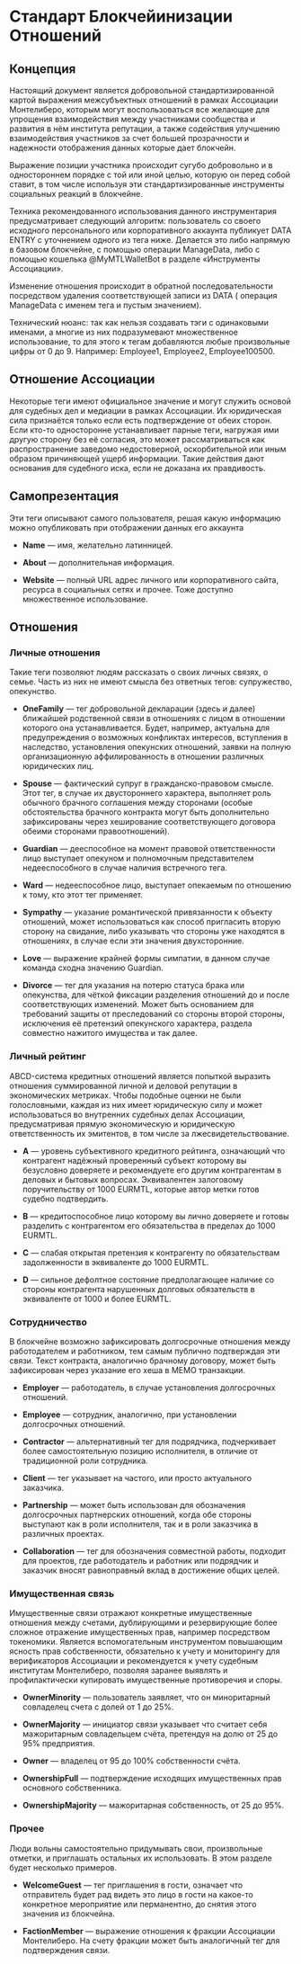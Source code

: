 # Стандарт Блокчейинизации Отношений

## Концепция

Настоящий документ является добровольной стандартизированной картой выражения межсубъектных отношений в рамках
Ассоциации Монтелиберо, которым могут воспользоваться все желающие для упрощения взаимодействия между участниками
сообщества и развития в нём института репутации, а также содействия улучшению взаимодействия участников за счет большей
прозрачности и надежности отображения данных которые дает блокчейн.

Выражение позиции участника происходит сугубо добровольно и в одностороннем порядке с той или иной целью, которую он
перед собой ставит, в том числе используя эти стандартизированные инструменты социальных реакций в блокчейне.

Техника рекомендованного использования данного инструментария предусматривает следующий алгоритм: пользователь со своего
исходного персонального или корпоративного аккаунта публикует DATA ENTRY с уточнением одного из тега ниже. Делается это
либо напрямую в базовом блокчейне, с помощью операции ManageData, либо с помощью кошелька @MyMTLWalletBot в разделе
«Инструменты Ассоциации».

Изменение отношения происходит в обратной последовательности посредством удаления соответствующей записи из DATA (
операция ManageData с именем тега и пустым значением).

Технический нюанс: так как нельзя создавать тэги с одинаковыми именами, а многие из них подразумевают множественное
использование, то для этого к тегам добавляются любые произвольные цифры от 0 до 9. Например: Employee1, Employee2,
Employee100500.

## Отношение Ассоциации

Некоторые теги имеют официальное значение и могут служить основой для судебных дел и медиации в рамках Ассоциации. Их
юридическая сила признаётся только если есть подтверждение от обеих сторон. Если кто-то односторонне устанавливает
парные теги, нагружая ими другую сторону без её согласия, это может рассматриваться как распространение заведомо
недостоверной, оскорбительной или иным образом причиняющей ущерб информации. Такие действия дают основания для судебного
иска, если не доказана их правдивость.

## Самопрезентация

Эти теги описывают самого пользователя, решая какую информацию можно опубликовать при отображении данных его аккаунта

* **Name** — имя, желательно латинницей.

* **About** — дополнительная информация.

* **Website** — полный URL адрес личного или корпоративного сайта, ресурса в социальных сетях и прочее. Тоже доступно
  множественное использование.

## Отношения

### Личные отношения

Такие теги позволяют людям рассказать о своих личных связях, о семье. Часть из них не имеют смысла без ответных тегов:
супружество, опекунство.

* **OneFamily** — тег добровольной декларации (здесь и далее) ближайшей родственной связи в отношениях с лицом в
  отношении которого она устанавливается. Будет, например, актуальна для предупреждения о возможных конфликтах
  интересов, вступления в наследство, установления опекунских отношений, заявки на полную организационную
  аффилированность в отношении различных юридических лиц.

* **Spouse** — фактический супруг в гражданско-правовом смысле. Этот тег, в случае их двустороннего характера, выполняет
  роль обычного брачного соглашения между сторонами (особые обстоятельства брачного контракта могут быть дополнительно
  зафиксированы через хеширование соответствующего договора обеими сторонами правоотношений).

* **Guardian** — дееспособное на момент правовой ответственности лицо выступает опекуном и полномочным представителем
  недееспособного в случае наличия встречного тега.

* **Ward** — недееспособное лицо, выступает опекаемым по отношению к тому, кто этот тег применяет.

* **Sympathy** — указание романтической привязанности к объекту отношений, может использоваться как способ пригласить
  вторую сторону на свидание, либо указывать что стороны уже находятся в отношениях, в случае если эти значения
  двухсторонние.

* **Love** — выражение крайней формы симпатии, в данном случае команда сходна значению Guardian.

* **Divorce** — тег для указания на потерю статуса брака или опекунства, для чёткой фиксации разделения отношений до и
  после соответствующих изменений. Может быть основанием для требований защиты от преследований со стороны второй
  стороны, исключения её претензий опекунского характера, раздела совместно нажитого имущества и так далее.

### Личный рейтинг

АBСD-система кредитных отношений является попыткой выразить отношения суммированной личной и деловой репутации в
экономических метриках. Чтобы подобные оценки не были голословными, каждая из них имеет юридическую силу и может
использоваться во внутренних судебных делах Ассоциации, предусматривая прямую экономическую и юридическую
ответственность их эмитентов, в том числе за лжесвидетельствование.

* **А** — уровень субъективного кредитного рейтинга, означающий что контрагент надёжный проверенный субъект которому вы
  безусловно доверяете и рекомендуете его другим контрагентам в деловых и бытовых вопросах. Эквивалентен залоговому
  поручительству от 1000 EURMTL, которые автор метки готов судебно подтвердить.

* **B** — кредитоспособное лицо которому вы лично доверяете и готовы разделить с контрагентом его обязательства в
  пределах до 1000 EURMTL.

* **C** — слабая открытая претензия к контрагенту по обязательствам задолженности в эквиваленте до 1000 EURMTL.

* **D** — сильное дефолтное состояние предполагающее наличие со стороны контрагента нарушенных долговых обязательств в
  эквиваленте от 1000 и более EURMTL.

### Сотрудничество

В блокчейне возможно зафиксировать долгосрочные отношения между работодателем и работником, тем самым публично
подтверждая эти связи. Текст контракта, аналогично брачному договору, может быть зафиксирован через указание его хеша в
MEMO транзакции.

* **Employer** — работодатель, в случае установления долгосрочных отношений.

* **Employee** — сотрудник, аналогично, при установлении долгосрочных отношений.

* **Contractor** — альтернативный тег для подрядчика, подчеркивает более самостоятельную позицию исполнителя, в отличие
  от традиционной роли сотрудника.

* **Client** — тег указывает на частого, или просто актуального заказчика.

* **Partnership** — может быть использован для обозначения долгосрочных партнерских отношений, когда обе стороны
  выступают как в роли исполнителя, так и в роли заказчика в различных проектах.

* **Collaboration** — тег для обозначения совместной работы, подходит для проектов, где работодатель и работник или
  подрядчик и заказчик вносят равноправный вклад в достижение общих целей.

### Имущественная связь

Имущественные связи отражают конкретные имущественные отношения между счетами, дублирующими и резервирующие более
сложное отражение имущественных прав, например посредством токеномики. Является вспомогательным инструментом повышающим
ясность прав собственности, обязательно к учету и мониторингу для верификаторов Ассоциации и рекомендуется к учету
судебным институтам Монтелиберо, позволяя заранее выявлять и профилактически купировать имущественные противоречия и
споры.

* **OwnerMinority** — пользователь заявляет, что он миноритарный совладелец счета с долей от 1 до 25%.

* **OwnerMajority** — инициатор связи указывает что считает себя мажоритарным совладельцем счёта, претендуя на долю от
  25 до 95% предприятия.

* **Owner** — владелец от 95 до 100% собственности счёта.

* **OwnershipFull** — подтверждение исходящих имущественных прав основного собственника.

* **OwnershipMajority** — мажоритарная собственность, от 25 до 95%.

### Прочее

Люди вольны самостоятельно придумывать свои, произвольные отметки, и приглашать остальных их использовать. В этом
разделе будет несколько примеров.

* **WelcomeGuest** — тег приглашения в гости, означает что отправитель будет рад видеть это лицо в гости на какое-то
  конкретное мероприятие или перманентно, до снятия этого значения из блокчейна.

* **FactionMember** — выражение отношения к фракции Ассоциации Монтелиберо. На счету фракции может быть аналогичный тег
  для подтверждения связи.
